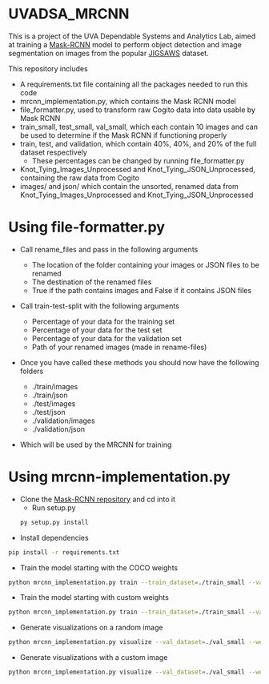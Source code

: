 # UVADSA_MRCNN
This is a project of the UVA Dependable Systems and Analytics Lab, aimed at training a [Mask-RCNN](https://arxiv.org/abs/1703.06870) model to perform object detection and image segmentation on images from the popular [JIGSAWS](https://cirl.lcsr.jhu.edu/research/hmm/datasets/jigsaws_release/) dataset. 

This repository includes
* A requirements.txt file containing all the packages needed to run this code
* mrcnn_implementation.py, which contains the Mask RCNN model
* file_formatter.py, used to transform raw Cogito data into data usable by Mask RCNN
* train_small, test_small, val_small, which each contain 10 images and can be used to determine if the Mask RCNN if functioning properly
* train, test, and validation, which contain 40%, 40%, and 20% of the full dataset respectively
   * These percentages can be changed by running file_formatter.py
* Knot_Tying_Images_Unprocessed and Knot_Tying_JSON_Unprocessed, containing the raw data from Cogito
* images/ and json/ which contain the unsorted, renamed data from Knot_Tying_Images_Unprocessed and Knot_Tying_JSON_Unprocessed

# Using file-formatter.py
* Call rename_files and pass in the following arguments
   * The location of the folder containing your images or JSON files to be renamed
   * The destination of the renamed files
   * True if the path contains images and False if it contains JSON files
* Call train-test-split with the following arguments
  * Percentage of your data for the training set
  * Percentage of your data for the test set
  * Percentage of your data for the validation set
  * Path of your renamed images (made in rename-files)

* Once you have called these methods you should now have the following folders
  * ./train/images
  * ./train/json
  * ./test/images
  * ./test/json
  * ./validation/images
  * ./validation/json
* Which will be used by the MRCNN for training

# Using mrcnn-implementation.py
*  Clone the [Mask-RCNN repository](https://github.com/matterport/Mask_RCNN) and cd into it
   * Run setup.py
   ```bash
   py setup.py install
   ```
*  Install dependencies
```bash
pip install -r requirements.txt
```
* Train the model starting with the COCO weights
```bash
python mrcnn_implementation.py train --train_dataset=./train_small --val_dataset=./val_small --weights=coco  
```
* Train the model starting with custom weights
```bash
python mrcnn_implementation.py train --train_dataset=./train_small --val_dataset=./val_small --weights=./path/to/weights.h5 
```
* Generate visualizations on a random image
```bash
python mrcnn_implementation.py visualize --val_dataset=./val_small --weights=coco --image=random 
```
* Generate visualizations with a custom image
```bash
python mrcnn_implementation.py visualize --val_dataset=./val_small --weights=coco --image=./path/to/image.png
```
